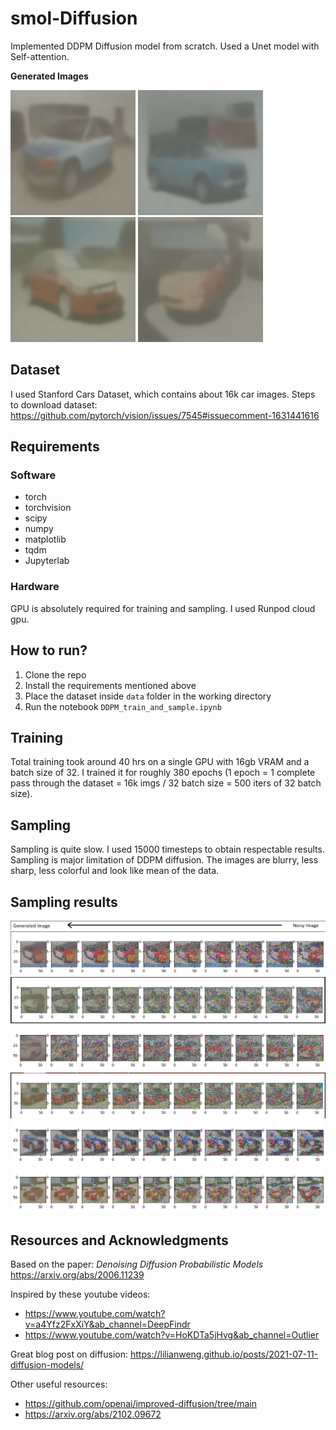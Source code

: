 # smol-Diffusion
Implemented DDPM Diffusion model from scratch. Used a Unet model with Self-attention.

**Generated Images**

<img src="https://github.com/Avenger-py/smol-Diffusion/blob/main/assets/generated_img1.png" width="200" height="200"> <img src="https://github.com/Avenger-py/smol-Diffusion/blob/main/assets/generated_img2.png" width="200" height="200">
<img src="https://github.com/Avenger-py/smol-Diffusion/blob/main/assets/generated_img3.png" width="200" height="200"> <img src="https://github.com/Avenger-py/smol-Diffusion/blob/main/assets/generated_img4.png" width="200" height="200">

## Dataset
I used Stanford Cars Dataset, which contains about 16k car images. Steps to download dataset: https://github.com/pytorch/vision/issues/7545#issuecomment-1631441616

## Requirements
### Software
- torch
- torchvision
- scipy
- numpy
- matplotlib
- tqdm
- Jupyterlab

### Hardware
GPU is absolutely required for training and sampling.
I used Runpod cloud gpu.

## How to run?
1. Clone the repo
2. Install the requirements mentioned above
3. Place the dataset inside `data` folder in the working directory
4. Run the notebook `DDPM_train_and_sample.ipynb`

## Training
Total training took around 40 hrs on a single GPU with 16gb VRAM and a batch size of 32.
I trained it for roughly 380 epochs (1 epoch = 1 complete pass through the dataset = 16k imgs / 32 batch size = 500 iters of 32 batch size).

## Sampling
Sampling is quite slow. I used 15000 timesteps to obtain respectable results.
Sampling is major limitation of DDPM diffusion. The images are blurry, less sharp, less colorful and look like mean of the data.

## Sampling results
<img src="https://github.com/Avenger-py/smol-Diffusion/blob/main/assets/img_header.png">
<img src="https://github.com/Avenger-py/smol-Diffusion/blob/main/assets/results6.png">
<img src="https://github.com/Avenger-py/smol-Diffusion/blob/main/assets/results1.png">
<img src="https://github.com/Avenger-py/smol-Diffusion/blob/main/assets/results2.png">
<img src="https://github.com/Avenger-py/smol-Diffusion/blob/main/assets/results3.png">
<img src="https://github.com/Avenger-py/smol-Diffusion/blob/main/assets/results4.png">
<img src="https://github.com/Avenger-py/smol-Diffusion/blob/main/assets/results5.png">

## Resources and Acknowledgments
Based on the paper: *Denoising Diffusion Probabilistic Models* https://arxiv.org/abs/2006.11239

Inspired by these youtube videos: 
- https://www.youtube.com/watch?v=a4Yfz2FxXiY&ab_channel=DeepFindr
- https://www.youtube.com/watch?v=HoKDTa5jHvg&ab_channel=Outlier

Great blog post on diffusion: https://lilianweng.github.io/posts/2021-07-11-diffusion-models/

Other useful resources:
- https://github.com/openai/improved-diffusion/tree/main
- https://arxiv.org/abs/2102.09672
